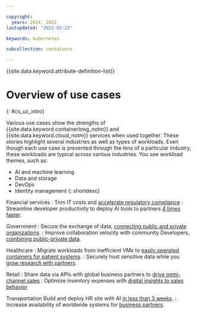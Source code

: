 ```yaml
---

copyright:
  years: 2014, 2022
lastupdated: "2022-02-22"

keywords: kubernetes

subcollection: containers

---
```


{{site.data.keyword.attribute-definition-list}}


# Overview of use cases
{: #cs_uc_intro}

Various use cases show the strengths of {{site.data.keyword.containerlong_notm}} and  {{site.data.keyword.cloud_notm}} services when used together. These stories highlight several industries as well as types of workloads. Even though each use case is presented through the lens of a particular industry, these workloads are typical across various industries. You see workload themes, such as:
* AI and machine learning
* Data and storage
* DevOps
* Identity management
{: shortdesc}

Financial services
:   Trim IT costs and [accelerate regulatory compliance](/docs/containers?topic=containers-cs_uc_finance#uc_mortgage)
:   Streamline developer productivity to deploy AI tools to partners [4 times faster](/docs/containers?topic=containers-cs_uc_finance#uc_payment_tech).

Government
:   Secure the exchange of data, [connecting public and private organizations](/docs/containers?topic=containers-cs_uc_gov#uc_port).
:   Improve collaboration velocity with community Developers, [combining public-private data](/docs/containers?topic=containers-cs_uc_gov#uc_data_mashup).

Healthcare
:   Migrate workloads from inefficient VMs to [easily operated containers for patient systems](/docs/containers?topic=containers-cs_uc_health#uc_migrate).
:   Securely host sensitive data while you [grow research with partners](/docs/containers?topic=containers-cs_uc_health#uc_research).

Retail
:   Share data via APIs with global business partners to [drive omni-channel sales](/docs/containers?topic=containers-cs_uc_retail#uc_data-share)
:   Optimize inventory expenses with [digital insights to sales behavior](/docs/containers?topic=containers-cs_uc_retail#uc_grocer)

Transportation
Build and deploy HR site with AI [in less than 3 weeks](/docs/containers?topic=containers-cs_uc_transport#uc_airline).
:   Increase availability of worldwide systems for [business partners](/docs/containers?topic=containers-cs_uc_transport#uc_shipping).



